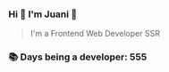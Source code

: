 ### Hi 👋 I&#39;m Juani 🦁

> I&#39;m a Frontend Web Developer SSR

### 📚 Days being a developer: 555
